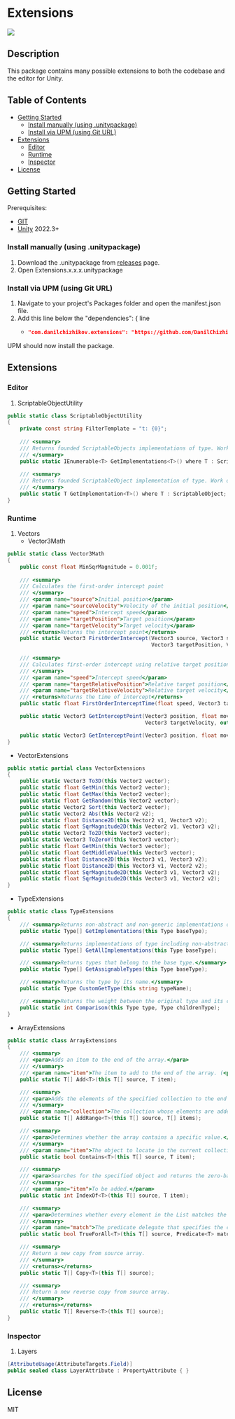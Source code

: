 # Extensions
![](https://img.shields.io/badge/unity-2022.3+-000.svg)

## Description
This package contains many possible extensions to both the codebase and the editor for Unity.

## Table of Contents
- [Getting Started](#Getting-Started)
    - [Install manually (using .unitypackage)](#Install-manually-(using-.unitypackage))
    - [Install via UPM (using Git URL)](#Install-via-UPM-(using-Git-URL))
- [Extensions](#Extensions)
    - [Editor](#Editor)
    - [Runtime](#Runtime)
    - [Inspector](#Inspector)
- [License](#License)

## Getting Started
Prerequisites:
- [GIT](https://git-scm.com/downloads)
- [Unity](https://unity.com/releases/editor/archive) 2022.3+

### Install manually (using .unitypackage)
1. Download the .unitypackage from [releases](https://github.com/DanilChizhikov/Extensions/releases/) page.
2. Open Extensions.x.x.x.unitypackage

### Install via UPM (using Git URL)
1. Navigate to your project's Packages folder and open the manifest.json file.
2. Add this line below the "dependencies": { line
    - ```json title="Packages/manifest.json"
      "com.danilchizhikov.extensions": "https://github.com/DanilChizhikov/Extensions.git?path=Assets/Extensions#0.0.2",
      ```
UPM should now install the package.

## Extensions

### Editor
1. ScriptableObjectUtility
```csharp
public static class ScriptableObjectUtility
{
    private const string FilterTemplate = "t: {0}";
    
    /// <summary>
    /// Returns founded ScriptableObjects implementations of type. Work only in Editor!
    /// </summary>
    public static IEnumerable<T> GetImplementations<T>() where T : ScriptableObject;
    
    /// <summary>
    /// Returns founded ScriptableObject implementation of type. Work only in Editor!
    /// </summary>
    public static T GetImplementation<T>() where T : ScriptableObject;
}
```
### Runtime

1. Vectors
   - Vector3Math
```csharp
public static class Vector3Math
{
    public const float MinSqrMagnitude = 0.001f;
    
    /// <summary>
    /// Calculates the first-order intercept point
    /// </summary>
    /// <param name="source">Initial position</param>
    /// <param name="sourceVelocity">Velocity of the initial position</param>
    /// <param name="speed">Intercept speed</param>
    /// <param name="targetPosition">Target position</param>
    /// <param name="targetVelocity">Target velocity</param>
    /// <returns>Returns the intercept point</returns>
    public static Vector3 FirstOrderIntercept(Vector3 source, Vector3 sourceVelocity, float speed,
                                              Vector3 targetPosition, Vector3 targetVelocity);
    
    /// <summary>
    /// Calculates first-order intercept using relative target position
    /// </summary>
    /// <param name="speed">Intercept speed</param>
    /// <param name="targetRelativePosition">Relative target position</param>
    /// <param name="targetRelativeVelocity">Relative target velocity</param>
    /// <returns>Returns the time of intercept</returns>
    public static float FirstOrderInterceptTime(float speed, Vector3 targetRelativePosition, Vector3 targetRelativeVelocity);

    public static Vector3 GetInterceptPoint(Vector3 position, float moveSpeed, Vector3 targetPosition,
                                            Vector3 targetVelocity, out bool interseptionExist);

    public static Vector3 GetInterceptPoint(Vector3 position, float moveSpeed, Vector3 targetPosition, Vector3 targetVelocity);
}
```

 - VectorExtensions
```csharp
public static partial class VectorExtensions
{
    public static Vector3 To3D(this Vector2 vector);
    public static float GetMin(this Vector2 vector);
    public static float GetMax(this Vector2 vector);
    public static float GetRandom(this Vector2 vector);
    public static Vector2 Sort(this Vector2 vector);
    public static Vector2 Abs(this Vector2 v2);
    public static float Distance2D(this Vector2 v1, Vector3 v2);
    public static float SqrMagnitude2D(this Vector2 v1, Vector3 v2);
    public static Vector2 To2D(this Vector3 vector);
    public static Vector3 ToZeroY(this Vector3 vector);
    public static float GetMin(this Vector3 vector);
    public static float GetMiddleValue(this Vector3 vector);
    public static float Distance2D(this Vector3 v1, Vector3 v2);
    public static float Distance2D(this Vector3 v1, Vector2 v2);
    public static float SqrMagnitude2D(this Vector3 v1, Vector3 v2);
    public static float SqrMagnitude2D(this Vector3 v1, Vector2 v2);
}
```

 - TypeExtensions
```csharp
public static class TypeExtensions
{
    /// <summary>Returns non-abstract and non-generic implementations of type.</summary>
    public static Type[] GetImplementations(this Type baseType);

    /// <summary>Returns implementations of type including non-abstract and non-generic.</summary>
    public static Type[] GetAllImplementations(this Type baseType);

    /// <summary>Returns types that belong to the base type.</summary>
    public static Type[] GetAssignableTypes(this Type baseType);

    /// <summary>Returns the type by its name.</summary>
    public static Type CustomGetType(this string typeName);

    /// <summary>Returns the weight between the original type and its children type.</summary>
    public static int Comparison(this Type type, Type childrenType);
}
```

 - ArrayExtensions
```csharp
public static class ArrayExtensions
{
    /// <summary>
    /// <para>Adds an item to the end of the array.</para>
    /// </summary>
    /// <param name="item">The item to add to the end of the array. (<paramref name="item" /> can be <see langword="null" /> if T is a reference type.)</param>
    public static T[] Add<T>(this T[] source, T item);

    /// <summary>
    /// <para>Adds the elements of the specified collection to the end of the array.</para>
    /// </summary>
    /// <param name="collection">The collection whose elements are added to the end of the array.</param>
    public static T[] AddRange<T>(this T[] source, T[] items);

    /// <summary>
    /// <para>Determines whether the array contains a specific value.</para>
    /// </summary>
    /// <param name="item">The object to locate in the current collection. (<paramref name="item" /> can be <see langword="null" /> if T is a reference type.)</param>
    public static bool Contains<T>(this T[] source, T item);

    /// <summary>
    /// <para>Searches for the specified object and returns the zero-based index of the first occurrence within the entire array.</para>
    /// </summary>
    /// <param name="item">To be added.</param>
    public static int IndexOf<T>(this T[] source, T item);

    /// <summary>
    /// <para>Determines whether every element in the List matches the conditions defined by the specified predicate.</para>
    /// </summary>
    /// <param name="match">The predicate delegate that specifies the check against the elements.</param>
    public static bool TrueForAll<T>(this T[] source, Predicate<T> match);

    /// <summary>
    /// Return a new copy from source array.
    /// </summary>
    /// <returns></returns>
    public static T[] Copy<T>(this T[] source);

    /// <summary>
    /// Return a new reverse copy from source array.
    /// </summary>
    /// <returns></returns>
    public static T[] Reverse<T>(this T[] source);
}
```

### Inspector

1. Layers
```csharp
[AttributeUsage(AttributeTargets.Field)]
public sealed class LayerAttribute : PropertyAttribute { }
```
## License

MIT